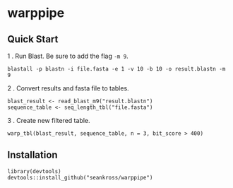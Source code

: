 # warppipe

## Quick Start
1 . Run Blast. Be sure to add the flag `-m 9`.
```
blastall -p blastn -i file.fasta -e 1 -v 10 -b 10 -o result.blastn -m 9
```

2 . Convert results and fasta file to tables.
```
blast_result <- read_blast_m9("result.blastn")
sequence_table <- seq_length_tbl("file.fasta")
```

3 . Create new filtered table.
```
warp_tbl(blast_result, sequence_table, n = 3, bit_score > 400)
```

## Installation
```
library(devtools)
devtools::install_github("seankross/warppipe")
```
